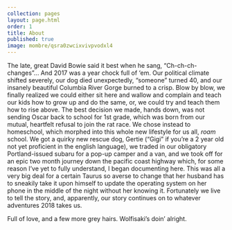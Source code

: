 ```yaml
---
collection: pages
layout: page.html
order: 1
title: About
published: true
image: mombre/qsra0zwcixvivpvodxl4
---
```

The late, great David Bowie said it best when he sang, “Ch-ch-ch-changes”... And 2017 was a year chock full of ‘em. Our political climate shifted severely, our dog died unexpectedly, “someone” turned 40, and our insanely beautiful Columbia River Gorge burned to a crisp. Blow by blow, we finally realized we could either sit here and wallow and complain and teach our kids how to grow up and do the same, or, we could try and teach them how to rise above. The best decision we made, hands down, was not sending Oscar back to school for 1st grade, which was born from our mutual, heartfelt refusal to join the rat race. We chose instead to homeschool, which morphed into this whole new lifestyle for us all, _roam_ school. We got a quirky new rescue dog, Gertie (“Gigi” if you’re a 2 year old not yet proficient in the english language), we traded in our obligatory Portland-issued subaru for a pop-up camper and a van, and we took off for an epic two month journey down the pacific coast highway which, for some reason I’ve yet to fully understand, I began documenting here. This was all a very big deal for a certain Taurus so averse to change that her husband has to sneakily take it upon himself to update the operating system on her phone in the middle of the night without her knowing it. Fortunately we live to tell the story, and, apparently, our story continues on to whatever adventures 2018 takes us. 

Full of love, and a few more grey hairs. 
Wolfisaki’s doin’ alright.



